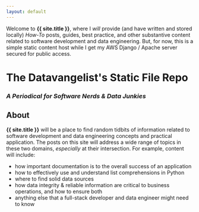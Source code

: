 ```yaml
---
layout: default
---
```

Welcome to **{{ site.title }}**, where I _will_ provide (and have written and stored locally) _How-To_ posts, guides, best practice, and other substantive content related to software development and data engineering.  But, for now, this is a simple static content host while I get my AWS Django / Apache server secured for public access.

# The Datavangelist's Static File Repo
### _A Periodical for Software Nerds & Data Junkies_

## About

**{{ site.title }}** will be a place to find random tidbits of information related to software development and data engineering concepts and practical application. The posts on this site will address a wide range of topics in these two domains, _especially_ at their intersection.  For example, content will include:

* how important documentation is to the overall success of an application  
* how to effectively use and understand list comprehensions in Python
* where to find solid data sources
* how data integrity & reliable information are critical to business operations, and how to ensure both
* anything else that a full-stack developer and data engineer might need to know
